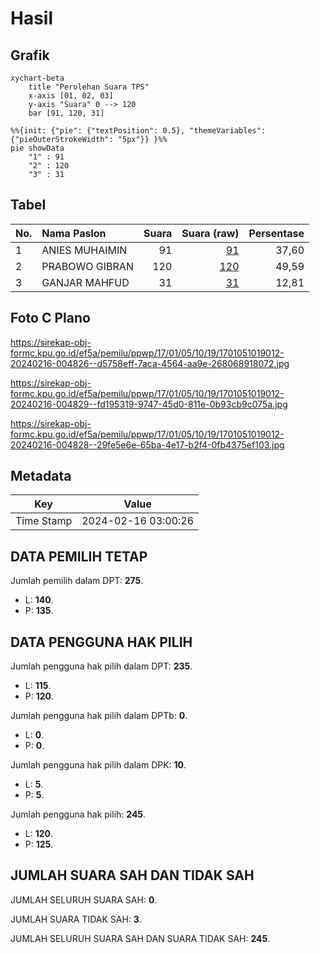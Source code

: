 # Hasil

## Grafik

```mermaid
xychart-beta
    title "Perolehan Suara TPS"
    x-axis [01, 02, 03]
    y-axis "Suara" 0 --> 120
    bar [91, 120, 31]
```

```mermaid
%%{init: {"pie": {"textPosition": 0.5}, "themeVariables": {"pieOuterStrokeWidth": "5px"}} }%%
pie showData
    "1" : 91
    "2" : 120
    "3" : 31
```

## Tabel

| No. | Nama Paslon    | Suara | Suara (raw) | Persentase |
|:--- |:-------------- | -----:| -----------:| ----------:|
| 1   | ANIES MUHAIMIN | 91    | [91][p-1]   | 37,60      |
| 2   | PRABOWO GIBRAN | 120   | [120][p-2]  | 49,59      |
| 3   | GANJAR MAHFUD  | 31    | [31][p-3]   | 12,81      |


[p-1]: https://github.com/gigit-pemilu/pemilu-2024-17-bengkulu/blob/main/pilpres/hitung-suara/sub/17-bengkulu/sub/01-bengkulu-selatan/sub/05-kota-manna/sub/1019-ibul/sub/012-tps/sub/paslon-1.txt
[p-2]: https://github.com/gigit-pemilu/pemilu-2024-17-bengkulu/blob/main/pilpres/hitung-suara/sub/17-bengkulu/sub/01-bengkulu-selatan/sub/05-kota-manna/sub/1019-ibul/sub/012-tps/sub/paslon-2.txt
[p-3]: https://github.com/gigit-pemilu/pemilu-2024-17-bengkulu/blob/main/pilpres/hitung-suara/sub/17-bengkulu/sub/01-bengkulu-selatan/sub/05-kota-manna/sub/1019-ibul/sub/012-tps/sub/paslon-3.txt

## Foto C Plano

https://sirekap-obj-formc.kpu.go.id/ef5a/pemilu/ppwp/17/01/05/10/19/1701051019012-20240216-004826--d5758eff-7aca-4564-aa9e-268068918072.jpg

https://sirekap-obj-formc.kpu.go.id/ef5a/pemilu/ppwp/17/01/05/10/19/1701051019012-20240216-004829--fd195319-9747-45d0-811e-0b93cb9c075a.jpg

https://sirekap-obj-formc.kpu.go.id/ef5a/pemilu/ppwp/17/01/05/10/19/1701051019012-20240216-004828--29fe5e6e-65ba-4e17-b2f4-0fb4375ef103.jpg


## Metadata

| Key        | Value               |
| ---------- | ------------------- |
| Time Stamp | 2024-02-16 03:00:26 |


## DATA PEMILIH TETAP

Jumlah pemilih dalam DPT: **275**.
 * L: **140**.
 * P: **135**.

## DATA PENGGUNA HAK PILIH

Jumlah pengguna hak pilih dalam DPT: **235**.
 * L: **115**.
 * P: **120**.

Jumlah pengguna hak pilih dalam DPTb: **0**.
 * L: **0**.
 * P: **0**.

Jumlah pengguna hak pilih dalam DPK: **10**.
 * L: **5**.
 * P: **5**.

Jumlah pengguna hak pilih: **245**.
 * L: **120**.
 * P: **125**.

## JUMLAH SUARA SAH DAN TIDAK SAH

JUMLAH SELURUH SUARA SAH: **0**.

JUMLAH SUARA TIDAK SAH: **3**.

JUMLAH SELURUH SUARA SAH DAN SUARA TIDAK SAH: **245**.


